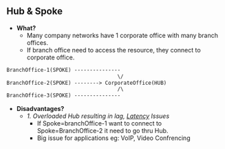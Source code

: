 ## Hub & Spoke
- **What?**
  - Many company networks have 1 corporate office with many branch offices.
  - If branch office need to access the resource, they connect to corporate office.
```html
BranchOffice-1(SPOKE) ---------------
                                    \/
BranchOffice-2(SPOKE) --------> CorporateOffice(HUB)
                                    /\
BranchOffice-3(SPOKE) ---------------
```
- **Disadvantages?**
  - *1. Overloaded Hub resulting in lag, [Latency](/System-Design/Concepts/Terms) Issues* 
    - If Spoke=branchOffice-1 want to connect to Spoke=BranchOffice-2 it need to go thru Hub.
    - Big issue for applications eg: VoIP, Video Confrencing
